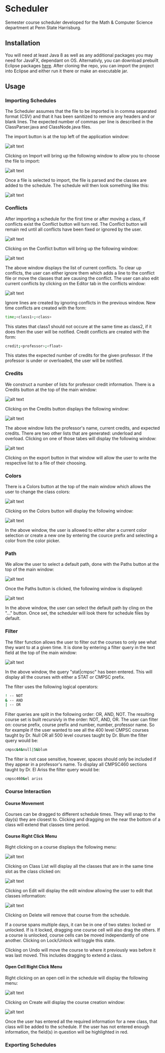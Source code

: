 # Scheduler
Semester course scheduler developed for the Math & Computer Science department at Penn State Harrisburg.  

## Installation

You will need at least Java 8 as well as any additional packages you may need for JavaFX, dependant on OS.
Alternativly, you can download prebuilt Eclipse packages [here](https://www.eclipse.org/efxclipse/install.html).
After cloning the repo, you can import the project into Eclipse and either run it there or make an executable jar.

## Usage

### Importing Schedules

The Scheduler assumes that the file to be imported is in comma separated format (CSV) and that it has been sanitized to
remove any headers and or blank lines.  The expected number of commas per line is described in the ClassParser.java and
ClassNode.java files.  

The import button is at the top left of the application window:

![alt text](https://github.com/bcerco/Scheduler/blob/master/Documentation/Images/import_sc.png)

Clicking on Import will bring up the following window to allow you to choose the file to import:

![alt text](https://github.com/bcerco/Scheduler/blob/master/Documentation/Images/import_window_sc.png)

Once a file is selected to import, the file is parsed and the classes are added to the schedule.
The schedule will then look something like this:

![alt text](https://github.com/bcerco/Scheduler/blob/master/Documentation/Images/filled_sc.png)

### Conflicts

After importing a schedule for the first time or after moving a class, if conflicts exist the Conflict button will turn 
red.  The Conflict button will remain red until all conflicts have been fixed or ignored by the user. 

![alt text](https://github.com/bcerco/Scheduler/blob/master/Documentation/Images/conflict_sc.png)

Clicking on the Conflict button will bring up the following window:

![alt text](https://github.com/bcerco/Scheduler/blob/master/Documentation/Images/conflict_window_sc.png)

The above window displays the list of current conflicts.  To clear up conflicts, the user can either ignore them which adds
a line to the conflict file or move the classes that are causing the conflict.  The user can also edit current conflicts by
clicking on the Editor tab in the conflicts window:

![alt text](https://github.com/bcerco/Scheduler/blob/master/Documentation/Images/conflict_editor_sc.png)

Ignore lines are created by ignoring conflicts in the previous window.  New time conflicts are created with the form:
```sh
time;<class1>;<class>
```
This states that class1 should not occure at the same time as class2, if it does then the user will be notified.
Credit conflicts are created with the form:
```sh
credit;<professor>;<float>
```
This states the expected number of credits for the given professor.  If the professor is under or overloaded, the user will
be notified.

### Credits

We construct a number of lists for professor credit information.  There is a Credits button at the top of the main window:

![alt text](https://github.com/bcerco/Scheduler/blob/master/Documentation/Images/credits_sc.png)

Clicking on the Credits button displays the following window:

![alt text](https://github.com/bcerco/Scheduler/blob/master/Documentation/Images/credits_window_sc.png)

The above window lists the professor's name, current credits, and expected credits.  There are two other lists that are
generated: underload and overload.  Clicking on one of those tabes will display the following window: 

![alt text](https://github.com/bcerco/Scheduler/blob/master/Documentation/Images/credits_export_sc.png)

Clicking on the export button in that window will allow the user to write the respective list to a file of their choosing.

### Colors

There is a Colors button at the top of the main window which allows the user to change the class colors:

![alt text](https://github.com/bcerco/Scheduler/blob/master/Documentation/Images/color_sc.png)

Clicking on the Colors button will display the following window:

![alt text](https://github.com/bcerco/Scheduler/blob/master/Documentation/Images/color_window_sc.png)

In the above window, the user is allowed to either alter a current color selection or create a new one by entering the 
cource prefix and selecting a color from the color picker.

### Path

We allow the user to select a default path, done with the Paths button at the top of the main window:

![alt text](https://github.com/bcerco/Scheduler/blob/master/Documentation/Images/path_sc.png)

Once the Paths button is clicked, the following window is displayed:

![alt text](https://github.com/bcerco/Scheduler/blob/master/Documentation/Images/path_window_sc.png)

In the above window, the user can select the default path by cling on the "..." button.  Once set, the scheduler will look
there for schedule files by default.

### Filter

The filter function allows the user to filter out the courses to only see what they want to at a given time.  It is done
by entering a filter query in the text field at the top of the main window:

![alt text](https://github.com/bcerco/Scheduler/blob/master/Documentation/Images/filter_sc.png)

In the above window, the query "stat|cmpsc" has been entered.  This will display all the courses with either a STAT or 
CMPSC prefix.

The filter uses the following logical operators:
```sh
! -- NOT
& -- AND
| -- OR
```

Filter queries are split in the following order: OR, AND, NOT.  The resulting course set is built recursivly in the order:
NOT, AND, OR.  The user can filter on: course prefix, course prefix and number, number, professor name.  So for example if 
the user wanted to see all the 400 level CMPSC courses taught by Dr. Null OR all 500 level courses taught by Dr. Blum
the filter query would be:
```sh
cmpsc&4&null|5&blum
```
The filter is not case sensitive, however, spaces should only be included if they appear in a professor's name.  To display
all CMPSC460 sections taught by Dr. El Ariss the filter query would be:
```sh
cmpsc460&el ariss
```

### Course Interaction

#### Course Movement

Courses can be dragged to different schedule times.  They will snap to the day(s) they are closest to.  Clicking and 
dragging on the near the bottom of a class will extend that classes time period.

#### Course Right Click Menu

Right clicking on a course displays the following menu:

![alt text](https://github.com/bcerco/Scheduler/blob/master/Documentation/Images/course_right_click_sc.png)

Clicking on Class List will display all the classes that are in the same time slot as the class clicked on:

![alt text](https://github.com/bcerco/Scheduler/blob/master/Documentation/Images/class_list_sc.png)

Clicking on Edit will display the edit window allowing the user to edit that classes information:

![alt text](https://github.com/bcerco/Scheduler/blob/master/Documentation/Images/course_edit_sc.png)

Clicking on Delete will remove that course from the schedule.

If a course spans multiple days, it can be in one of two states: locked or unlocked.  If is it locked, dragging one course 
cell will also drag the others.  If a course is unlocked, course cells can be moved independantly of one another.  Clicking
on Lock/Unlock will toggle this state.  

Clicking on Undo will move the course to where it previously was before it was last moved.  This includes dragging to
extend a class.

#### Open Cell Right Click Menu

Right clicking on an open cell in the schedule will display the following menu:

![alt text](https://github.com/bcerco/Scheduler/blob/master/Documentation/Images/open_cell_right_click_sc.png)

Clicking on Create will display the course creation window:

![alt text](https://github.com/bcerco/Scheduler/blob/master/Documentation/Images/course_create_sc.png)

Once the user has entered all the required information for a new class, that class will be added to the schedule.  If the
user has not entered enough information, the field(s) in question will be highlighted in red.  

### Exporting Schedules
